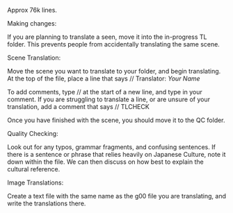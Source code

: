 Approx 76k lines. 

Making changes:

If you are planning to translate a seen, move it into the in-progress TL folder. This prevents people from accidentally translating the same scene.



Scene Translation:

Move the scene you want to translate to your folder, and begin translating. At the top of the file, place a line that says
// Translator: *Your Name*

To add comments, type // at the start of a new line, and type in your comment.
If you are struggling to translate a line, or are unsure of your translation, add a comment that says
// TLCHECK

Once you have finished with the scene, you should move it to the QC folder.



Quality Checking:

Look out for any typos, grammar fragments, and confusing sentences. If there is a sentence or phrase that relies heavily on Japanese Culture, note it down within the file. We can then discuss on how best to explain the cultural reference.





Image Translations:

Create a text file with the same name as the g00 file you are translating, and write the translations there.
